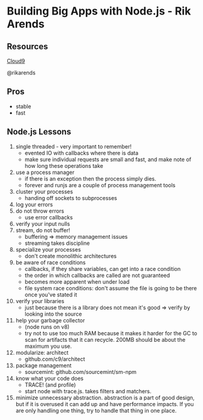 # Building Big Apps with Node.js - Rik Arends

## Resources

[Cloud9](http://c9.io)

@rikarends

## Pros

* stable
* fast

## Node.js Lessons

1. single threaded - very important to remember!
	* evented IO with callbacks where there is data
	* make sure individual requests are small and fast, and make note of how long these operations take
2. use a process manager
	* if there is an exception then the process simply dies.
	* forever and runjs are a couple of process management tools
3. cluster your processes
	* handing off sockets to subprocesses
4. log your errors
5. do not throw errors
	* use error callbacks
6. verify your input nulls
7. stream, do not buffer!
	* buffering => memory management issues
	* streaming takes discipline
8. specialize your processes
	* don't create monolithic architectures
9. be aware of race conditions
	* callbacks, if they share variables, can get into a race condition
	* the order in which callbacks are called are not guaranteed
	* becomes more apparent when under load
	* file system race conditions: don't assume the file is going to be there once you've stated it
10. verify your libraries
	* just because there is a library does not mean it's good => verify by looking into the source
11. help your garbage collector
	* (node runs on v8)
	* try not to use too much RAM because it makes it harder for the GC to scan for artifacts that it can recycle. 200MB should be about the maximum you use.
12. modularize: architect
	* github.com/c9/architect
13. package management
	* sourcemint: github.com/sourcemint/sm-npm
14. know what your code does
	* TRACE! (and profile)
	* start node with trace.js. takes filters and matchers.
15. minimize unnecessary abstraction. abstraction is a part of good design, but if it is overused it can add up and have performance impacts. If you are only handling one thing, try to handle that thing in one place.